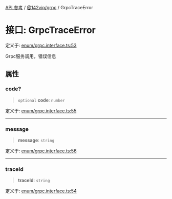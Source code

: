 [API 参考](../../../index.md) / [@142vip/grpc](../index.md) / GrpcTraceError

# 接口: GrpcTraceError

定义于: [enum/grpc.interface.ts:53](https://github.com/142vip/core-x/blob/d978b443ed1221c42602080459c0a22aae31b2d5/packages/grpc/src/enum/grpc.interface.ts#L53)

Grpc服务调用，错误信息

## 属性

### code?

> `optional` **code**: `number`

定义于: [enum/grpc.interface.ts:55](https://github.com/142vip/core-x/blob/d978b443ed1221c42602080459c0a22aae31b2d5/packages/grpc/src/enum/grpc.interface.ts#L55)

***

### message

> **message**: `string`

定义于: [enum/grpc.interface.ts:56](https://github.com/142vip/core-x/blob/d978b443ed1221c42602080459c0a22aae31b2d5/packages/grpc/src/enum/grpc.interface.ts#L56)

***

### traceId

> **traceId**: `string`

定义于: [enum/grpc.interface.ts:54](https://github.com/142vip/core-x/blob/d978b443ed1221c42602080459c0a22aae31b2d5/packages/grpc/src/enum/grpc.interface.ts#L54)
